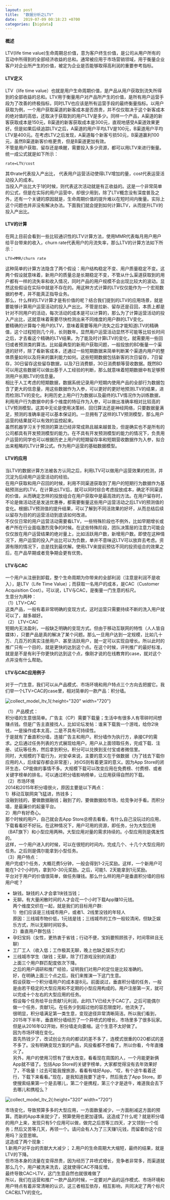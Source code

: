 ```yaml
---
layout: post
title:  "数据分析之LTV"
date:   2019-07-09 00:18:23 +0700
categories: [bigdata]
---
```


#### 概述
  LTV(life time value)生命周期总价值，意为客户终生价值，是公司从用户所有的互动中所得到的全部经济收益的总和。通常被应用于市场营销领域，用于衡量企业客户对企业所产生的价值，被定为企业是否能够取得高利润的重要参考指标。  
  
#### LTV定义  
  LTV（life time value）也就是用户生命周期价值，是产品从用户获取到流失所得到的全部收益的总和。LTV用于衡量用户对产品所产生的价值，是所有用户运营手段为了改善的终极指标，同时LTV也应该是所有运营手段的最终衡量指标。以用户获取为例，一个用户获取渠道的新客成本是否昂贵，并不仅仅取决于这个新客成本的绝对值的高低，还取决于获取到的用户LTV是多少。同样一个产品，A渠道的新客获取成本是150元，B渠道的新客获取成本是300元，直观地感受A渠道效果更好。但是如果后续追踪LTV之后，A渠道的用户平均LTV是100元，B渠道用户平均LTV是400元。在考虑LTV之后发现，A渠道每个新客亏损50元，B渠道赢利100元，虽然B渠道新客价格更贵，但是B渠道更加有效。   
  不管是用户获取、留存还是唤醒，需要投入多少资源，都可以用LTV来进行衡量。统一成公式就是如下所示：  
  
```aidl
rate=LTV/cost
```
  
  
  其中rate代表投入产出比， 代表用户运营活动使得LTV增加的量，cost代表运营活动投入的成本。  
  当投入产出比大于1的时候，则代表这次活动就是有正收益的。这是一个非常简单的公式，但是在实际的用户运营中，却很少用到，除了LTV概念没有深度普及之外，还有一个关键的原因就是，生命周期价值的提升难以在短时间内衡量。实际上这个问题也并非没有解决办法。下面我们就会提到如何计算LTV，从而提升LTV的投入产出比。  
  
  
#### LTV的计算
  在网上目前会看到一些比较通识性的LTV计算方法，使用MMR代表每月用户用户给平台带来的收入，churn rate代表用户的月流失率，那么LTV的计算方法如下所示：  
  
```aidl
LTV=MMR/churn rate
```
  这种简单的计算方法隐含了两个假设：用户结构稳定不变、用户质量稳定不变。这两个假设就意味着，新用户的质量总是长期稳定不变，不管从什么渠道获取到的用户都有一样的流失率和收入情况，同时产品的用户规模不会出现比较大的波动。显然这些假设在实际中就是不存在的。用这种方式计算的LTV仅仅能作为一个宏观数据的参考，并不能真正指导业务。  
  那么，什么样的LTV计算才是有价值的呢？结合我们提到的LTV的应用场景，就是要能够计算用户运营活动的投入产出比。不管是拉新、留存还是召回，本质上都是针对不同用户的活动，每次活动的成本是可以计算的，那么为了计算运营活动的投入产出比，这就意味着需要尽快检测出来不同维度的用户群的LTV变化。  
  要精确的计算每个用户的LTV，意味着需要等用户流失之后才能知道LTV的精确值，这个过程短则几个月，长则数年。显然用户运营活动显然不可能等比较长时间之后，才去看这个精确的LTV结果。为了能及时计算LTV的变化，就需要用一些回归或者预测类的算法。比如最典型的新用户获取问题，一般投放的BD衡量一个渠道的好坏，除了看新客成本，还通过一些短期数据来简单判断某个渠道内用户的整体质量如何以及将来的赢利能力如何。这些短期数据包括新客的次日留存，7日留存，30日留存这些留存数据，以及7日消费额，30日消费额等营收数据。既然BD可以用这些数据可以做出基于人工经验的判断，那么就意味着短期数据中有足够预测用户长期LTV的信息量。  
  相比于人工考虑的短期数据，数据系统记录用户短期内使用产品的全部行为数据包含了更大的信息量，用这些数据作为入参，可以更好的更好地预测LTV的结果，进而检测LTV的变化。利用历史上用户行为数据以及最终的LTV情况作为训练数据，利用用户行为数据中的多个维度的特征作为入参，可以做出准确率相对比较高的LTV预测模型。这其中无论是使用决策树、回归算法还是神经网络，只要数据量满足，预测的准确率是可以基本保证的。一旦拥有了这样的LTV预测模型，那么用户运营的结果就可以有效的监控起来。  
  虽然机器学习关于预测的算法已经非常成熟且越来越普及，但是确实也不是所有的公司都具有开发预测模型的能力。在不具有开发预测模型的能力的情况下，负责用户运营的同学也可以根据历史上用户的短期留存率和短期营收数据作为入参，拟合出来粗略的LTV计算公式。作为用户运营的基础数据模型。  
  
#### LTV的应用  
  当LTV的数据计算方法被各方认同之后，利用LTV可以做用户运营效果的检测，并沉淀为后续用户运营活动的经验。  
  在用户获取和用户召回的时候，利用不同渠道获取到了用户的短期行为数据作为基础预测出的LTV。在计算出LTV后，就可以同时综合考虑投放成本，确定不同渠道的价值，从而确定怎样的投放组合在用户获取中是最高效的方法。在用户留存时，不论是做活动还是发送优惠券，都需要衡量这些用户运营活动之后LTV的预测值的变化。根据LTV预测值的提升结果，可以了解到不同活效果的好坏，从而总结后续以留存为目的的运营活动到底该如何改进。  
  不仅仅日常的用户运营活动需要看LTV，一些特殊阶段也不例外，比如早期增长或者产所在行业面临激烈竞争的时候。在这些特殊阶段，团队决策层的注意力可能会仅仅放在用户运营结果的绝对量上，比如活跃用户数，新增用户数。即使在这种情况下，用户运营的投入产出比可以为负数，单并不意味这LTV可以放弃去考虑。资源有限的情况下，总是找到最优解。使用LTV来提前预估不同的投资组合的效果之后，在产品早期或者竞争期会更有优势。  
  
#### LTV与CAC  
  一个用户从注册到卸载，整个生命周期为你带来的全部利润（注意是利润不是收入），是LTV（Life Time Value）；而获取一名用户的成本，是CAC（Customer Acquisition Cost）。可以说，LTV与CAC，是衡量一门生意的标尺。  
  生意分为两种：  
  （1）LTV>CAC  
  这类产品，一般有着非常明确的变现方式，这时运营只需要持续不断的洗入用户就可以了，越多越好。  
  （2） LTV<CAC  
  短期内无法盈利，一般缺乏明确的变现方式。但由于移动互联网的特性（人人皆自媒体），只要产品是真的解决了某个问题。那么一旦用户达到一定规模，比如几十万、几百万的真实注册用户、甚至活跃用户，就一定可以实现自增长。所以此时的推广只有一个目的，就是更快的达到这个点。在这个时候，评判推广的最好标准，就是是不是有利于你更快的达到这个点，像刚才说的在线教育的case，就对这个点并没有什么帮助。  
  
#### LTV与CAC应用例子  
  对于一门生意，我们可以从产品模式、市场环境和用户特点三个方向去把握它。我们举一个LTV>CAC的case里，相对简单的一款产品：积分墙。  
  
  ![collect_model_ltv_1](/static/img/post/ltv_1.jpg){:height="320" width="720"} 
  
  （1）产品模式：  
  积分墙的生意很简单。广告主（CP）需要下载量；生活中有很多人有零碎时间想赚点钱。但是广告主直接找人，比如论坛发帖：谁来下载我一个游戏，给你2块钱，一是操作成本太高，二是不具有可持续性。  
  于是就有了垂直积分墙，连接广告主和用户。积分墙作为执行方，承接CP的需求。之后通过任务列表的方式展现给用户。用户从上面领取任务，完成下载、注册、试玩等任务，然后拿到积分。积分可以兑换到支付宝或者微信里。  
  同时，大规模的下载行为，对安卓来说，主要的意义在于做数据（为了钱去下载你应用的人，后续留存都会非常差），对iOS则有着更深的意义。因为App Store的闭环生态，CP能做的事情不多。大规模下载可以改变应用在免费榜、付费榜、或者关键字榜单的排名，可以通过积分墙影响榜单，让应用获得自然的下载。  
  （2）市场环境  
  2014和2015年积分墙很火，原因主要是以下两点：  
  1）移动互联网突飞猛进，热钱多；  
  没融到钱的，要做数据融钱；融到了的，要做数据给市场，给竞争对手看。而积分墙，是最廉价的起量平台。   
  2）用户有好奇心。  
  那个时候的用户，自己就会去App Store总榜去看看，有什么自己没玩过的应用，下载看看好不好玩。在这种情况下，用户可用的资源，即任务，分为大型应用（BAT旗下）和小型应用两种。大型应用对量的需求持续的。小型应用则是偶发性的。  
  这样，一个用户进入的时候，可以在很短的时间内，完成几个、十几个大型应用的任务。之后则是偶尔能拿到小型任务。  
  （3）用户特点：  
  用户完成1个任务，大概花费5分钟，一般会得到1-2元奖励。这样，一个新用户可能在1-2个小时内，拿到10-30元奖励。之后，可能1、2天能拿到1元奖励。  
  平台对于用户的价值很简单，做任务赚钱。那么什么样的用户是垂直积分墙的目标用户呢？    
  - 缺钱。缺钱的人才会拿1块钱当钱；  
  - 无聊。有大量闲散时间的人才会花一个小时下载App赚10元钱。  
  两个维度交织在一起，就是我们的目标用户群:  
  1）他们应该是三线城市用户，或者1、2线里没钱的年轻人  
  原因：三线城市物价低，1元钱是钱；三线城市的工作一般较清闲，但缺乏娱乐方式，所以无聊时间较多。  
  2）垂直用户群包括：  
  - 孕妇宝妈（女性，更热衷于省钱；行动不便，宝妈要照顾孩子，时间零碎且无聊）  
  - 工厂工人（收入低；工作极其无聊，晚上也缺乏娱乐方式）  
  - 三线城市学生（缺钱；无聊，除了打游戏没别的消遣）  
  上面三个用户群匹配度依次下降。  
  之后的用户调研和推广经验，证明我们对用户的定位是比较准确的。  
  好，在明确上面三个点之后，我们来推演一下这门生意。  
  假设获取一个积分墙用户的成本是8元。前面说过，垂直积分墙的任务，一般是由若干稳定的大型应用和不定期的小型应用构成的。用户注册第一天，就可以完成十个左右的大型应用的任务。   
  假设每个任务给平台贡献1元利润，此时LTV已经大于CAC了。之后可能偶尔做一个任务，贡献1元。在任务少到超过他的容忍限度时，他流失了。  
  很明显，积分墙满足第一类生意，变现途径异常清晰简洁。所以我们看到，2015年下半年，垂直积分墙经历了一个井喷式的增长，市场里多了很多玩家。但是从2016年Q2开始，积分墙走向萎缩。这个生意不太好做了。  
  因为市场环境在变化。  
  首先热钱少了，改试创业方向的都试的差不多了，连模式很重的O2O都试的差不多了。没有明确变现方案的产品，风投看都不想看了。所以你看，今年直播火了。  
  另外，用户的使用习惯有了很大改变。看看现在周围的人，一个月能更新俩App就不错了。包括App Store的关键字榜单，大家都觉得没有去年效果好了，不吸量！过去可能我搜旅游，看看有啥好App，“哎，有个途牛看着还行，下载下来看看。”现在，是我知道我要下途牛，然后我去了App Store。即使搜索结果第一个是去哪儿，第二个是携程，第三个才是途牛，难道我会去下去哪儿和携程么？  
  
  ![collect_model_ltv_2](/static/img/post/ltv_2.jpg){:height="320" width="720"} 
  
  
  市场变化，导致预算多多的大型应用，一方面数量减少，一方面削减这方面的预算。而新的App本来就少了，预算使用也更加谨慎。这造成了什么呢？就是积分墙的用户上来，发现只有5个应用可以做，做完之后苦等三四天，才又领到一个任务；然后又苦等几天，再领一个。请问会有人为了三天赚1元钱，而留着你这个应用吗？没意思嘛。  
  这造成了两个现象：  
  1.新用户对平台的贡献大大减少；
  2.用户的生命周期大大缩短，最终的结果，就是LTV的下降。  
  但市场本身的流量在变得昂贵，因为经历了井喷式增长，竞争者非常多，而渠道就那么几个，用户被洗来洗去，这就使得CAC不降反增。  
  最终导致CAC>LTV，这门生意自然也就很难做了  
  所以，我们在运营和推广一款产品的时候，一定要对产品的运作模式、市场环境和用户特点有着非常清晰的认识，这三者相互依存，相互影响，共同决定了两个标尺CAC和LTV的变化。  
